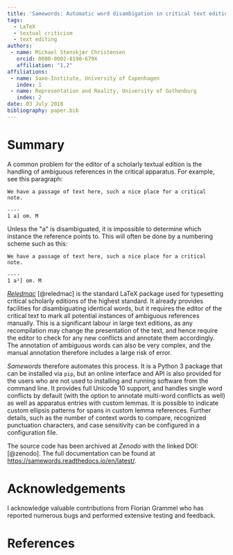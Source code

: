 ```yaml
---
title: 'Samewords: Automatic word disambigation in critical text editions'
tags:
  - LaTeX
  - textual criticism
  - text editing
authors:
 - name: Michael Stenskjær Christensen
   orcid: 0000-0002-8190-679X
   affiliation: "1,2"
affiliations:
 - name: Saxo-Institute, University of Copenhagen
   index: 1
 - name: Representation and Reality, University of Gothenburg
   index: 2
date: 03 July 2018
bibliography: paper.bib
---
```


# Summary

A common problem for the editor of a scholarly textual edition is the handling
of ambiguous references in the critical apparatus. 
For example, see this paragraph:

```
We have a passage of text here, such a nice place for a critical
note.

----
1 a] om. M
```

Unless the "a" is disambiguated, it is impossible to determine which instance
the reference points to. This will often be done by a numbering scheme such as
this:

```
We have a passage of text here, such a nice place for a critical
note.

----
1 a²] om. M
```

[*Reledmac*](https://ctan.org/pkg/reledmac) [@reledmac] is the standard LaTeX
package used for typesetting critical scholarly editions of the highest
standard. It already provides facilities for disambiguating identical words, but
it requires the editor of the critical text to mark all potential instances of
ambiguous references manually. This is a significant labour in large text
editions, as any recompilation may change the presentation of the text, and
hence require the editor to check for any new conflicts and annotate them
accordingly. The annotation of ambiguous words can also be very complex, and the
manual annotation therefore includes a large risk of error.

*Samewords* therefore automates this process. It is a Python 3 package that can
be installed via `pip`, but an online interface and API is also provided for the
users who are not used to installing and running software from the command line.
It provides full Unicode 10 support, and handles single word conflicts by
default (with the option to annotate multi-word conflicts as well) as well as
apparatus entries with custom lemmas. It is possible to indicate custom ellipsis
patterns for spans in custom lemma references. Further details, such as the
number of context words to compare, recognized punctuation characters, and case
sensitivity can be configured in a configuration file.

The source code has been archived at *Zenodo* with the linked DOI: [@zenodo].
The full documentation can be found at
https://samewords.readthedocs.io/en/latest/.

# Acknowledgements

I acknowledge valuable contributions from Florian Grammel who has reported
numerous bugs and performed extensive testing and feedback.

# References




